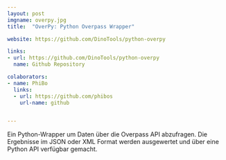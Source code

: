 ```yaml
---
layout: post
imgname: overpy.jpg
title:  "OverPy: Python Overpass Wrapper"

website: https://github.com/DinoTools/python-overpy

links:
- url: https://github.com/DinoTools/python-overpy
  name: Github Repository

colaborators:
- name: PhiBo
  links:
  - url: https://github.com/phibos
    url-name: github


---
```


Ein Python-Wrapper um Daten über die Overpass API abzufragen. Die Ergebnisse im JSON oder XML Format werden ausgewertet und über eine Python API verfügbar gemacht.
